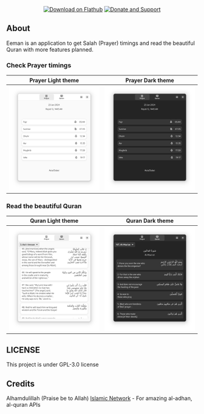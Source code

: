 <p align="center">
<a href="https://flathub.org/apps/sh.shuriken.Eeman"><img src="https://flathub.org/assets/badges/flathub-badge-en.svg" width="160" alt="Download on Flathub"></a>
<a href='https://ko-fi.com/G2G8TLR6I' target='_blank'><img height='50' style='border:0px;height:50px;' src='https://storage.ko-fi.com/cdn/brandasset/kofi_s_tag_white.png?' border='0' alt='Donate and Support' /></a>
</p>

## About
Eeman is an application to get Salah (Prayer) timings and read the beautiful Quran with more features planned.

### Check Prayer timings
Prayer Light theme             |  Prayer Dark theme
:-------------------------:|:-------------------------:
![Prayer Light theme](.screenshots/prayer_light_theme.png)  |  ![Prayer Dark theme](.screenshots/prayer_dark_theme.png)

### Read the beautiful Quran 
Quran Light theme             |  Quran Dark theme
:-------------------------:|:-------------------------:
![Quran Light theme](.screenshots/quran_light_theme.png)  |  ![Quran Dark theme](.screenshots/quran_dark_theme.png)

## LICENSE
This project is under GPL-3.0 license

## Credits
Alhamdulillah (Praise be to Allah)
[Islamic Network](https://islamic.network/) - For amazing al-adhan, al-quran APIs

